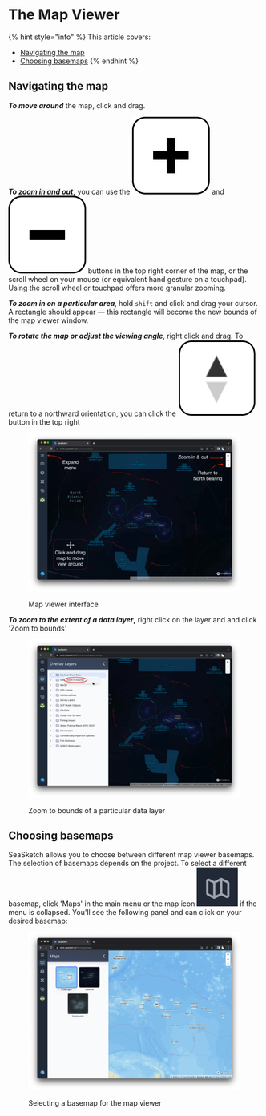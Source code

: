 # The Map Viewer

{% hint style="info" %}
This article covers:&#x20;

* [Navigating the map](the-map-viewer.md#navigating-the-map)
* [Choosing basemaps](the-map-viewer.md#choosing-basemaps)
{% endhint %}

## Navigating the map

_**To move around**_ the map, click and drag.&#x20;

_**To zoom in and out**_**,** you can use the <img src="../.gitbook/assets/zoom-in-icon.png" alt="" data-size="line"> and <img src="../.gitbook/assets/zoom-out-icon.png" alt="" data-size="line"> buttons in the top right corner of the map, or the scroll wheel on your mouse (or equivalent hand gesture on a touchpad). Using the scroll wheel or touchpad offers more granular zooming.

_**To zoom in on a particular area**_, hold `shift` and click and drag your cursor. A rectangle should appear — this rectangle will become the new bounds of the map viewer window.

_**To rotate the map or adjust the viewing angle**_, right click and drag. To return to a northward orientation, you can click the <img src="../.gitbook/assets/compass-icon.png" alt="" data-size="line"> button in the top right

<figure><img src="../.gitbook/assets/mapviewer_layout_multi-arrow.png" alt=""><figcaption><p>Map viewer interface</p></figcaption></figure>

_**To zoom to the extent of a data layer**_**,** right click on the layer and and click 'Zoom to bounds'

<figure><img src="../.gitbook/assets/zoom_to_bounds.png" alt=""><figcaption><p>Zoom to bounds of a particular data layer</p></figcaption></figure>

## Choosing basemaps

SeaSketch allows you to choose between different map viewer basemaps. The selection of basemaps depends on the project. To select a different basemap, click 'Maps' in the main menu or the map icon <img src="../.gitbook/assets/image (2) (1).png" alt="" data-size="line"> if the menu is collapsed. You'll see the following panel and can click on your desired basemap:

<figure><img src="../.gitbook/assets/choose-basemap.png" alt=""><figcaption><p>Selecting a basemap for the map viewer</p></figcaption></figure>
